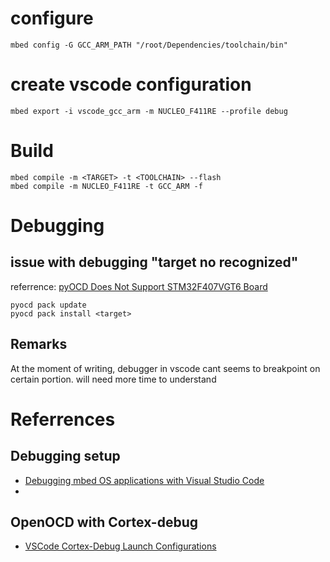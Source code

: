 # configure
```
mbed config -G GCC_ARM_PATH "/root/Dependencies/toolchain/bin"
```

# create vscode configuration
```
mbed export -i vscode_gcc_arm -m NUCLEO_F411RE --profile debug
```

# Build
```
mbed compile -m <TARGET> -t <TOOLCHAIN> --flash
mbed compile -m NUCLEO_F411RE -t GCC_ARM -f
```

# Debugging
## issue with debugging "target no recognized"
referrence: [pyOCD Does Not Support STM32F407VGT6 Board](https://github.com/pyocd/pyOCD/issues/1498)
```
pyocd pack update
pyocd pack install <target>
```
## Remarks
At the moment of writing, debugger in vscode cant seems to breakpoint on certain portion. will need more time to understand

# Referrences
## Debugging setup
- [Debugging mbed OS applications with Visual Studio Code](https://github.com/ARMmbed/Debugging-docs/blob/master/Docs/Debugging/vscode.md)
- []()

## OpenOCD with Cortex-debug
- [VSCode Cortex-Debug Launch Configurations](https://www.electrorules.com/vscode-cortex-debug-launch-configurations/)